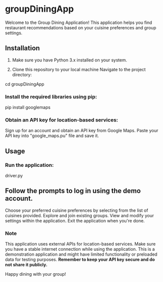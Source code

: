 # groupDiningApp
Welcome to the Group Dining Application! This application helps you find restaurant recommendations based on your cuisine preferences and group settings.

## Installation  

1. Make sure you have Python 3.x installed on your system.

2. Clone this repository to your local machine
Navigate to the project directory:

cd groupDiningApp

### Install the required libraries using pip:
pip install googlemaps

### Obtain an API key for location-based services:
Sign up for an account and obtain an API key from Google Maps.
Paste your API key into "google_maps.pu" file and save it.

## Usage  
### Run the application:  
driver.py

## Follow the prompts to log in using the demo account.  
Choose your preferred cuisine preferences by selecting from the list of cuisines provided.
Explore and join existing groups.
View and modify your settings within the application.
Exit the application when you're done.

### **Note**  
This application uses external APIs for location-based services. Make sure you have a stable internet connection while using the application.
This is a demonstration application and might have limited functionality or preloaded data for testing purposes.
**Remember to keep your API key secure and do not share it publicly.**  

Happy dining with your group!
